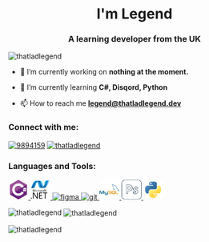 <h1 align="center">I'm Legend</h1>
<h3 align="center">A learning developer from the UK</h3>

<p align="left"> <img src="https://komarev.com/ghpvc/?username=thatladlegend&label=Profile%20views&color=0e75b6&style=flat" alt="thatladlegend" /> </p>

- 🔭 I’m currently working on **nothing at the moment.**

- 🌱 I’m currently learning **C#, Disqord, Python**

- 📫 How to reach me **legend@thatladlegend.dev**

<h3 align="left">Connect with me:</h3>
<p align="left">
<a href="https://stackoverflow.com/users/9894159" target="blank"><img align="center" src="https://raw.githubusercontent.com/rahuldkjain/github-profile-readme-generator/master/src/images/icons/Social/stack-overflow.svg" alt="9894159" height="30" width="40" /></a>
<a href="https://www.youtube.com/c/thatladlegend" target="blank"><img align="center" src="https://raw.githubusercontent.com/rahuldkjain/github-profile-readme-generator/master/src/images/icons/Social/youtube.svg" alt="thatladlegend" height="30" width="40" /></a>
</p>

<h3 align="left">Languages and Tools:</h3>
<p align="left"> <a href="https://www.w3schools.com/cs/" target="_blank" rel="noreferrer"> <img src="https://raw.githubusercontent.com/devicons/devicon/master/icons/csharp/csharp-original.svg" alt="csharp" width="40" height="40"/> </a> <a href="https://dotnet.microsoft.com/" target="_blank" rel="noreferrer"> <img src="https://raw.githubusercontent.com/devicons/devicon/master/icons/dot-net/dot-net-original-wordmark.svg" alt="dotnet" width="40" height="40"/> </a> <a href="https://www.figma.com/" target="_blank" rel="noreferrer"> <img src="https://www.vectorlogo.zone/logos/figma/figma-icon.svg" alt="figma" width="40" height="40"/> </a> <a href="https://git-scm.com/" target="_blank" rel="noreferrer"> <img src="https://www.vectorlogo.zone/logos/git-scm/git-scm-icon.svg" alt="git" width="40" height="40"/> </a> <a href="https://www.mysql.com/" target="_blank" rel="noreferrer"> <img src="https://raw.githubusercontent.com/devicons/devicon/master/icons/mysql/mysql-original-wordmark.svg" alt="mysql" width="40" height="40"/> </a> <a href="https://www.photoshop.com/en" target="_blank" rel="noreferrer"> <img src="https://raw.githubusercontent.com/devicons/devicon/master/icons/photoshop/photoshop-line.svg" alt="photoshop" width="40" height="40"/> </a> <a href="https://www.python.org" target="_blank" rel="noreferrer"> <img src="https://raw.githubusercontent.com/devicons/devicon/master/icons/python/python-original.svg" alt="python" width="40" height="40"/> </a> </p>

<p><img align="left" src="https://github-readme-stats.vercel.app/api/top-langs?username=thatladlegend&show_icons=true&theme=dark&locale=en&layout=compact" alt="thatladlegend" /></p>

<p>&nbsp;<img align="center" src="https://github-readme-stats.vercel.app/api?username=thatladlegend&show_icons=true&theme=dark&locale=en" alt="thatladlegend" /></p>

<p><img align="center" src="https://github-readme-streak-stats.herokuapp.com/?user=thatladlegend&theme=dark" alt="thatladlegend" /></p>

